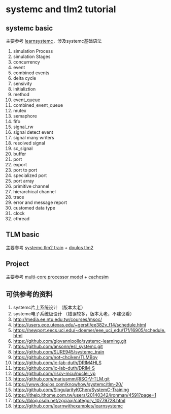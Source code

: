 # systemc and tlm2 tutorial

## systemc basic

主要参考 [learnsystemc](https://github.com/learnwithexamples/learnsystemc)，涉及systemc基础语法

1. simulation Process
1. simulation Stages
1. concurrency
1. event
1. combined events
1. delta cycle
1. sensivity
1. initializtion
1. method
1. event_queue
1. combined_event_queue
1. mutex
1. semaphore
1. fifo
1. signal_rw
1. signal detect event
1. signal many writers
1. resolved signal
1. sc_signal<bool>
1. buffer
1. port
1. export
1. port to port
1. specialized port
1. port array
1. primitive channel
1. hierarchical channel
1. trace
1. error and message report
1. customed data type
1. clock
1. cthread

## TLM basic

主要参考 [systemc tlm2 train](https://github.com/dzwduan/systemc_train) + [doulos tlm2](https://www.doulos.com/knowhow/systemc/tlm-20/)


## Project

主要参考 [multi-core processor model](https://github.com/zoranzhao/HCSim) + [cachesim](https://github.com/callMeBigBen/15618-CacheSim-Page)

## 可供参考的资料

1. systemc片上系统设计   （版本太老）
2. systemc电子系统级设计 （错误较多，版本太老，不建议看）
3. http://media.ee.ntu.edu.tw/courses/msoc/
4. https://users.ece.utexas.edu/~gerstl/ee382v_f14/schedule.html
5. https://newport.eecs.uci.edu/~doemer/eee_uci_edu/17f/16905/schedule.html
6. https://github.com/giovannipollo/systemc-learning.git
7. https://github.com/ansonn/esl_systemc.git
8. https://github.com/SURE945/systemc_train
9. https://github.com/not-chciken/TLMBoy
10. https://github.com/ic-lab-duth/DRIM4HLS
11. https://github.com/ic-lab-duth/DRIM-S
12. https://github.com/riscv-mcu/nuclei_vp
13. https://github.com/mariusmm/RISC-V-TLM.git
14. https://www.doulos.com/knowhow/systemc/tlm-20/
15. https://github.com/SingularityKChen/SystemC-Training
16. https://ithelp.ithome.com.tw/users/20140342/ironman/4591?page=1
17. https://blog.csdn.net/zgcjaxj/category_10779728.html
18. https://github.com/learnwithexamples/learnsystemc
